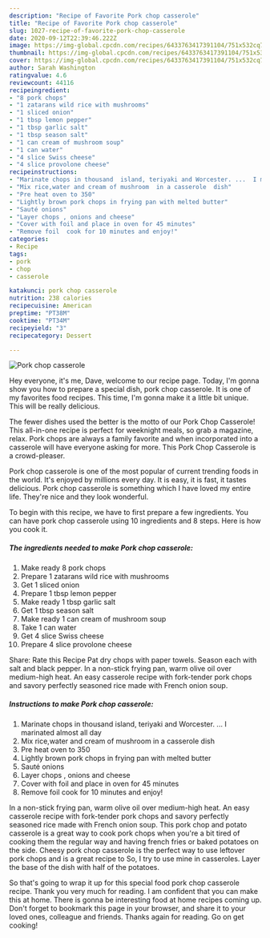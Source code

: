 ```yaml
---
description: "Recipe of Favorite Pork chop casserole"
title: "Recipe of Favorite Pork chop casserole"
slug: 1027-recipe-of-favorite-pork-chop-casserole
date: 2020-09-12T22:39:46.222Z
image: https://img-global.cpcdn.com/recipes/6433763417391104/751x532cq70/pork-chop-casserole-recipe-main-photo.jpg
thumbnail: https://img-global.cpcdn.com/recipes/6433763417391104/751x532cq70/pork-chop-casserole-recipe-main-photo.jpg
cover: https://img-global.cpcdn.com/recipes/6433763417391104/751x532cq70/pork-chop-casserole-recipe-main-photo.jpg
author: Sarah Washington
ratingvalue: 4.6
reviewcount: 44116
recipeingredient:
- "8 pork chops"
- "1 zatarans wild rice with mushrooms"
- "1 sliced onion"
- "1 tbsp lemon pepper"
- "1 tbsp garlic salt"
- "1 tbsp season salt"
- "1 can cream of mushroom soup"
- "1 can water"
- "4 slice Swiss cheese"
- "4 slice provolone cheese"
recipeinstructions:
- "Marinate chops in thousand  island, teriyaki and Worcester. ...  I marinated almost all day"
- "Mix rice,water and cream of mushroom  in a casserole  dish"
- "Pre heat oven to 350"
- "Lightly brown pork chops in frying pan with melted butter"
- "Sauté onions"
- "Layer chops , onions and cheese"
- "Cover with foil and place in oven for 45 minutes"
- "Remove foil  cook for 10 minutes and enjoy!"
categories:
- Recipe
tags:
- pork
- chop
- casserole

katakunci: pork chop casserole 
nutrition: 238 calories
recipecuisine: American
preptime: "PT38M"
cooktime: "PT34M"
recipeyield: "3"
recipecategory: Dessert

---
```



![Pork chop casserole](https://img-global.cpcdn.com/recipes/6433763417391104/751x532cq70/pork-chop-casserole-recipe-main-photo.jpg)

Hey everyone, it's me, Dave, welcome to our recipe page. Today, I'm gonna show you how to prepare a special dish, pork chop casserole. It is one of my favorites food recipes. This time, I'm gonna make it a little bit unique. This will be really delicious.

The fewer dishes used the better is the motto of our Pork Chop Casserole! This all-in-one recipe is perfect for weeknight meals, so grab a magazine, relax. Pork chops are always a family favorite and when incorporated into a casserole will have everyone asking for more. This Pork Chop Casserole is a crowd-pleaser.

Pork chop casserole is one of the most popular of current trending foods in the world. It's enjoyed by millions every day. It is easy, it is fast, it tastes delicious. Pork chop casserole is something which I have loved my entire life. They're nice and they look wonderful.


To begin with this recipe, we have to first prepare a few ingredients. You can have pork chop casserole using 10 ingredients and 8 steps. Here is how you cook it.

<!--inarticleads1-->

##### The ingredients needed to make Pork chop casserole:

1. Make ready 8 pork chops
1. Prepare 1 zatarans wild rice with mushrooms
1. Get 1 sliced onion
1. Prepare 1 tbsp lemon pepper
1. Make ready 1 tbsp garlic salt
1. Get 1 tbsp season salt
1. Make ready 1 can cream of mushroom soup
1. Take 1 can water
1. Get 4 slice Swiss cheese
1. Prepare 4 slice provolone cheese


Share: Rate this Recipe Pat dry chops with paper towels. Season each with salt and black pepper. In a non-stick frying pan, warm olive oil over medium-high heat. An easy casserole recipe with fork-tender pork chops and savory perfectly seasoned rice made with French onion soup. 

<!--inarticleads2-->

##### Instructions to make Pork chop casserole:

1. Marinate chops in thousand  island, teriyaki and Worcester. ...  I marinated almost all day
1. Mix rice,water and cream of mushroom  in a casserole  dish
1. Pre heat oven to 350
1. Lightly brown pork chops in frying pan with melted butter
1. Sauté onions
1. Layer chops , onions and cheese
1. Cover with foil and place in oven for 45 minutes
1. Remove foil  cook for 10 minutes and enjoy!


In a non-stick frying pan, warm olive oil over medium-high heat. An easy casserole recipe with fork-tender pork chops and savory perfectly seasoned rice made with French onion soup. This pork chop and potato casserole is a great way to cook pork chops when you&#39;re a bit tired of cooking them the regular way and having french fries or baked potatoes on the side. Cheesy pork chop casserole is the perfect way to use leftover pork chops and is a great recipe to So, I try to use mine in casseroles. Layer the base of the dish with half of the potatoes. 

So that's going to wrap it up for this special food pork chop casserole recipe. Thank you very much for reading. I am confident that you can make this at home. There is gonna be interesting food at home recipes coming up. Don't forget to bookmark this page in your browser, and share it to your loved ones, colleague and friends. Thanks again for reading. Go on get cooking!
